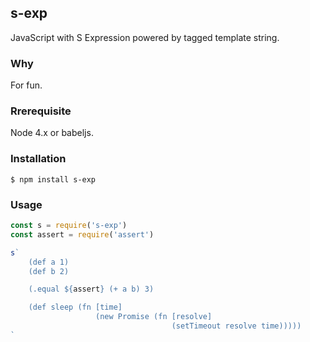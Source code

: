 ## s-exp

JavaScript with S Expression powered by tagged template string.

### Why

For fun.

### Rrerequisite

Node 4.x or babeljs.

### Installation

```
$ npm install s-exp
```

### Usage

```js
const s = require('s-exp')
const assert = require('assert')

s`  
    (def a 1)
    (def b 2)

    (.equal ${assert} (+ a b) 3)

    (def sleep (fn [time]
                   (new Promise (fn [resolve]
                                    (setTimeout resolve time)))))
`
```
